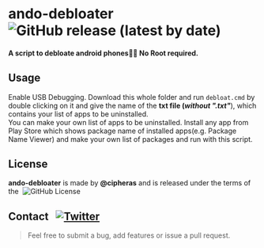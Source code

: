 # ando-debloater &nbsp; ![GitHub release (latest by date)](https://img.shields.io/github/v/release/cipheras/ando-debloater?style=flat&logo=superuser)
#### A script to debloate android phones🧹🧹 No Root required.

## Usage
Enable USB Debugging. Download this whole folder and run `debloat.cmd` by double clicking on it and give the name of the **txt file (*without ".txt"***), which contains your list of apps to be uninstalled. 
<br>You can make your own list of apps to be uninstalled. Install any app from Play Store which shows package name of installed apps(e.g. Package Name Viewer) and make your own list of packages and run with this script.
 
## License
**ando-debloater** is made by **@cipheras** and is released under the terms of the &nbsp;![GitHub License](https://img.shields.io/github/license/cipheras/gohelper?color=darkgreen)

## Contact &nbsp; [![Twitter](https://img.shields.io/twitter/url?style=social&url=https%3A%2F%2Fgithub.com%2Fcipheras%2Fgohelper&label=Tweet)](https://twitter.com/intent/tweet?text=Hi:&url=https%3A%2F%2Fgithub.com%2Fcipheras%2Fgohelper)

> Feel free to submit a bug, add features or issue a pull request.

